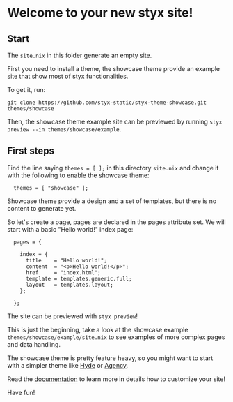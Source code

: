 # Welcome to your new styx site!

## Start

The `site.nix` in this folder generate an empty site.

First you need to install a theme, the showcase theme provide an example site that show most of styx functionalities.

To get it, run:

```
git clone https://github.com/styx-static/styx-theme-showcase.git themes/showcase
```

Then, the showcase theme example site can be previewed by running `styx preview --in themes/showcase/example`.


## First steps

Find the line saying `themes = [ ];` in this directory `site.nix` and change it with the following to enable the showcase theme:

```
  themes = [ "showcase" ];
```

Showcase theme provide a  design and a set of templates, but there is no content to generate yet.

So let's create a page, pages are declared in the pages attribute set. We will start with a  basic "Hello world!" index page:

```
  pages = {
 
    index = {
      title    = "Hello world!";
      content  = "<p>Hello world!</p>";
      href     = "index.html";
      template = templates.generic.full;
      layout   = templates.layout;
    };

  };
```

The site can be previewed with `styx preview`!

This is just the beginning, take a look at the showcase example `themes/showcase/example/site.nix` to see examples of more complex pages and data handling.

The showcase theme is pretty feature heavy, so you might want to start with a simpler theme like [Hyde](https://github.com/styx-static/styx-theme-hyde) or [Agency](https://github.com/styx-static/styx-theme-agency).

Read the [documentation](https://styx-static.github.io/styx-site/documentation.html) to learn more in details how to customize your site!

Have fun!
